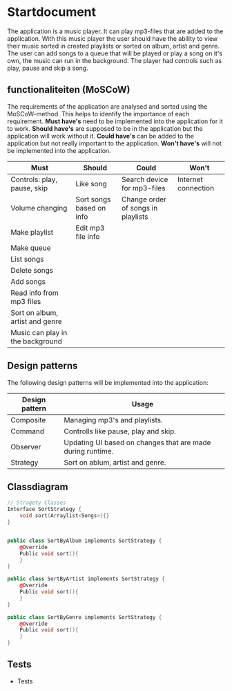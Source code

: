 # Startdocument
The application is a music player. It can play mp3-files that are added to the application. 
With this music player the user should have the ability to view their music sorted in created playlists or sorted on album, artist and genre.
The user can add songs to a queue that will be played or play a song on it's own, the music can run in the background.
The player had controls such as play, pause and skip a song.


## functionaliteiten (MoSCoW)
The requirements of the application are analysed and sorted using the MoSCoW-method. This helps to identify the importance of each requirement.
**Must have's** need to be implemented into the application for it to work.
**Should have's** are supposed to be in the application but the application will work without it.
**Could have's** can be added to the application but not really important to the application.
**Won't have's** will not be implemented into the application.

| Must                             | Should                   | Could                              | Won't               |
| -------------------------------- | ------------------------ | ---------------------------------- | ------------------- |
| Controls: play, pause, skip      | Like song                | Search device for mp3-files        | Internet connection |
| Volume changing                  | Sort songs based on info | Change order of songs in playlists |                     |
| Make playlist                    | Edit mp3 file info       |                                    |                     |
| Make queue                       |                          |                                    |                     |
| List songs                       |                          |                                    |                     |
| Delete songs                     |                          |                                    |                     |
| Add songs                        |                          |                                    |                     |
| Read info from mp3 files         |                          |                                    |                     |
| Sort on album, artist and genre  |                          |                                    |                     |
| Music can play in the background |                          |                                    |                     |


## Design patterns
The following design patterns will be implemented into the application:

| Design pattern | Usage                                                      |
| -------------- | ---------------------------------------------------------- |
| Composite      | Managing mp3's and playlists.                              |
| Command        | Controlls like pause, play and skip.                       |X
| Observer       | Updating UI based on changes that are made during runtime. |
| Strategy       | Sort on ablum, artist and genre.                           |X


## Classdiagram
```c++
// Stragety Classes 
Interface SortStrategy {
    void sort(Arraylist<Songs>){}
}


public class SortByAlbum implements SortStrategy {
    @Override
    Public void sort(){
    }
}

public class SortByArtist implements SortStrategy {
    @Override
    Public void sort(){
    }
}

public class SortByGenre implements SortStrategy {
    @Override
    Public void sort(){
    }
}
```


## Tests
 - Tests 